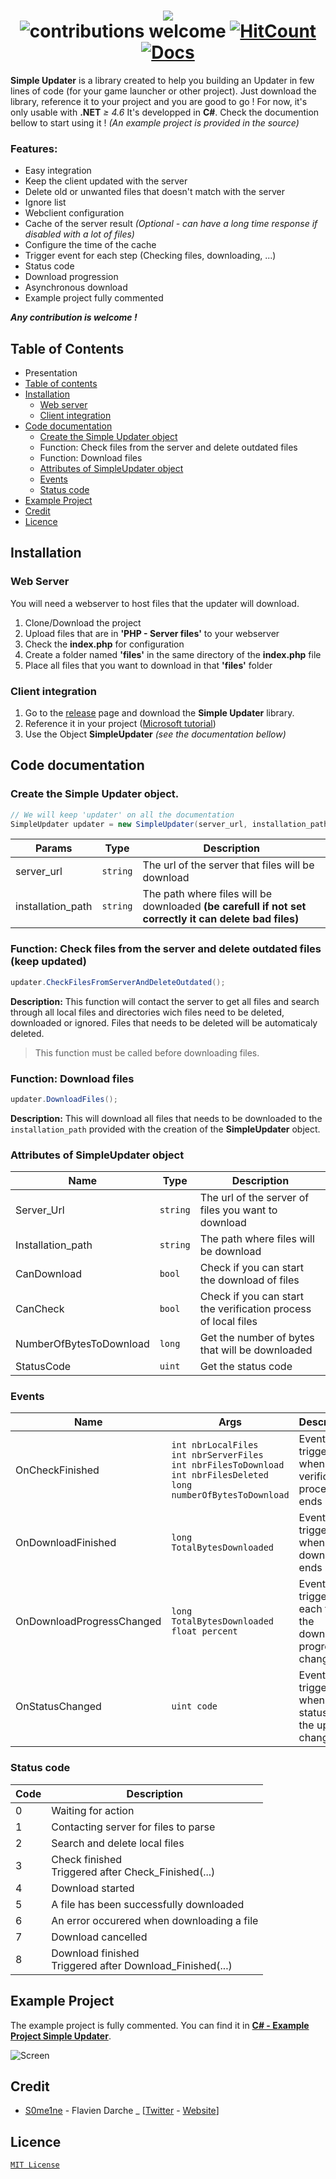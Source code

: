 # <div align=center><img src="https://i.imgur.com/1gvVedX.png" /><br>![contributions welcome](https://img.shields.io/badge/contributions-welcome-brightgreen.svg?style=flat) [![HitCount](http://hits.dwyl.io/S0me1ne/Simple-Updater.svg)](http://hits.dwyl.io/S0me1ne/Simple-Updater) [![Docs](https://inch-ci.org/github/dwyl/hapi-auth-jwt2.svg)](#code-documentation) </div>


**Simple Updater** is a library created to help you building an Updater in few lines of code (for your game launcher or other project).
Just download the library, reference it to your project and you are good to go !
For now, it's only usable with **.NET** *≥ 4.6*
It's developped in **C#**. Check the documention bellow to start using it !  *(An example project is provided in the source)*

### Features:
* Easy integration
* Keep the client updated with the server
* Delete old or unwanted files that doesn't match with the server
* Ignore list 
* Webclient configuration
* Cache of the server result *(Optional - can have a long time response if disabled with a lot of files)*
* Configure the time of the cache
* Trigger event for each step (Checking files, downloading, ...)
* Status code
* Download progression
* Asynchronous download
* Example project fully commented

***Any contribution is welcome !***

## **Table of Contents**
* Presentation
* [Table of contents](#table-of-contents)
* [Installation](#installation)
	* [Web server](#web-server)
	* [Client integration](#client-integration)
* [Code documentation](#code-documentation)
	* [Create the Simple Updater object](#create-the-simple-updater-object.)
	* Function: Check files from the server and delete outdated files
	* Function: Download files
	* [Attributes of SimpleUpdater object](#attributes-of-simpleupdater-object)
	* [Events](#events)
	* [Status code](#status-code)
* [Example Project](#example-project)
* [Credit](#credit)
* [Licence](#licence)

## Installation

### Web Server
You will need a webserver to host files that the updater will download.

1. Clone/Download the project
2. Upload files that are in **'PHP - Server files'** to your webserver
3. Check the **index.php** for configuration
4. Create a folder named **'files'** in the same directory of the **index.php** file
5. Place all files that you want to download in that **'files'** folder

### Client integration
1. Go to the [release](https://github.com/S0me1ne/Simple-Updater/releases) page and download the **Simple Updater** library.
2. Reference it in your project ([Microsoft tutorial](https://msdn.microsoft.com/en-us/library/7314433t(VS.71).aspx))
3. Use the Object **SimpleUpdater** *(see the documentation bellow)*

## Code documentation

### Create the Simple Updater object.
```csharp
// We will keep 'updater' on all the documentation
SimpleUpdater updater = new SimpleUpdater(server_url, installation_path);
```

|Params          |Type        |Description|
|----------------|------------|-----------|
|server_url		 |`string`    | The url of the server that files will be download
| installation_path | `string` | The path where files will be downloaded **(be carefull if not set correctly it can delete bad files)**

### Function: Check files from the server and delete outdated files (keep updated)

```csharp
updater.CheckFilesFromServerAndDeleteOutdated();
```

**Description:**
This function will contact the server to get all files and search through all local files and directories wich files need to be deleted, downloaded or ignored.
Files that needs to be deleted will be automaticaly deleted.
> This function must be called before downloading files.


### Function: Download files

```csharp
updater.DownloadFiles();
```

**Description:**
This will download all files that needs to be downloaded to the `installation_path` provided with the creation of the **SimpleUpdater** object.

### Attributes of SimpleUpdater object

|Name 	 |Type 	|Description
|------- |------|-------
|Server_Url | <div color="red">`string`</div> | The url of the server of files you want to download
| Installation_path | `string` | The path where files will be download
| CanDownload | `bool` | Check if you can start the download of files
| CanCheck | `bool` | Check if you can start the verification process of local files
| NumberOfBytesToDownload | `long` | Get the number of bytes that will be downloaded
| StatusCode | `uint` | Get the status code

### Events

|Name | Args| Description
|--------|------|---
|OnCheckFinished | `int nbrLocalFiles`<br>`int nbrServerFiles`<br>`int nbrFilesToDownload`<br>`int nbrFilesDeleted`<br>`long numberOfBytesToDownload` | Event triggered when the verification process ends
|OnDownloadFinished | `long TotalBytesDownloaded` | Event triggered when the download ends
|OnDownloadProgressChanged | `long TotalBytesDownloaded`<br>`float percent`| Event triggered each time the download progress changed
| OnStatusChanged | `uint code` | Event triggered when the status of the updater change

### Status code

| Code | Description
|-|-
| 0 | Waiting for action
| 1 | Contacting server for files to parse
| 2 | Search and delete local files
| 3 | Check finished<br>Triggered after Check_Finished(...)
| 4 | Download started
| 5 | A file has been successfully downloaded
| 6 | An error occurered when downloading a file
| 7 | Download cancelled
| 8 | Download finished<br>Triggered after Download_Finished(...)

## Example Project

The example project is fully commented. You can find it in **[C# - Example Project Simple Updater](https://github.com/S0me1ne/Simple-Updater/tree/master/C%23%20-%20Example%20Project%20Simple%20Updater "C# - Example Project Simple Updater")**.

![Screen](https://i.imgur.com/VEIsWeq.png)

## Credit
* [S0me1ne](https://github.com/S0me1ne) - Flavien Darche _ [[Twitter](https://twitter.com/_S0me1ne) - [Website]((https://s0me1ne.fr))]

## Licence

[`MIT License`](https://github.com/S0me1ne/Simple-Updater/LICENCE.md)